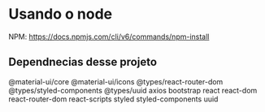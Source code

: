 # Usando o node

NPM: https://docs.npmjs.com/cli/v6/commands/npm-install

## Dependnecias desse projeto

@material-ui/core
@material-ui/icons
@types/react-router-dom
@types/styled-components
@types/uuid
axios
bootstrap
react
react-dom
react-router-dom
react-scripts
styled
styled-components
uuid

